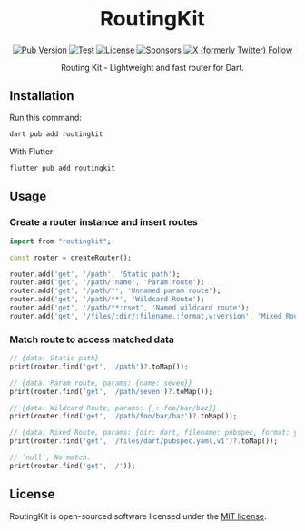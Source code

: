 <h1 align="center" style="font-size: 36px">RoutingKit</h1>

<p align="center">
  <a href="https://pub.dev/packages/routingkit"><img alt="Pub Version" src="https://img.shields.io/pub/v/routingkit?logo=dart"/></a>
  <a href="https://github.com/medz/routingkit/actions/workflows/test.yml"><img alt="Test" src="https://github.com/medz/routingkit/actions/workflows/test.yml/badge.svg?branch=main" /></a>
  <a href="https://github.com/medz/routingkit?tab=MIT-1-ov-file"><img alt="License" src="https://img.shields.io/github/license/medz/routingkit" /></a>
  <a href="https://github.com/sponsors/medz"><img alt="Sponsors" src="https://img.shields.io/github/sponsors/medz?logo=githubsponsors" /></a>
  <a href="https://twitter.com/shiweidu"><img alt="X (formerly Twitter) Follow" src="https://img.shields.io/twitter/follow/shiweidu" /></a>
</p>

<p align="center">
Routing Kit - Lightweight and fast router for Dart.
</p>

## Installation

Run this command:

```bash
dart pub add routingkit
```

With Flutter:

```bash
flutter pub add routingkit
```

## Usage

### Create a router instance and insert routes

```dart
import from "routingkit";

const router = createRouter();

router.add('get', '/path', 'Static path');
router.add('get', '/path/:name', 'Param route');
router.add('get', '/path/*', 'Unnamed param route');
router.add('get', '/path/**', 'Wildcard Route');
router.add('get', '/path/**:rset', 'Named wildcard route');
router.add('get', '/files/:dir/:filename.:format,v:version', 'Mixed Route');
```

### Match route to access matched data

```dart
// {data: Static path}
print(router.find('get', '/path')?.toMap());

// {data: Param route, params: {name: seven}}
print(router.find('get', '/path/seven')?.toMap());

// {data: Wildcard Route, params: {_: foo/bar/baz}}
print(router.find('get', '/path/foo/bar/baz')?.toMap());

// {data: Mixed Route, params: {dir: dart, filename: pubspec, format: yaml, version: 1}}
print(router.find('get', '/files/dart/pubspec.yaml,v1')?.toMap());

// `null`, No match.
print(router.find('get', '/'));
```

## License

RoutingKit is open-sourced software licensed under the [MIT license](https://github.com/medz/routingkit?tab=MIT-1-ov-file).
